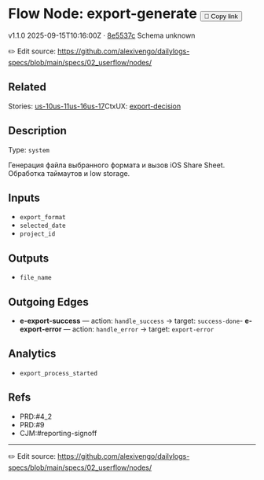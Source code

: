 
# Flow Node: export-generate <button class="copy-link" aria-label="Copy page link" onclick="window.spechubCopyLink && window.spechubCopyLink()">🔗 Copy link</button>

<p class="badges">
  <span class="badge version">v1.1.0</span>
  <span class="badge build">2025-09-15T10:16:00Z · <a href="https://github.com/alexivengo/dailylogs-specs/commits/main" target="_blank" rel="noopener" class="sha">8e5537c</a></span>
  <span class="badge schema unknown">Schema unknown</span>
</p>

✏️ Edit source: https://github.com/alexivengo/dailylogs-specs/blob/main/specs/02_userflow/nodes/

## Related
Stories:
<span class="chip">[us-10](../../stories/us-10.md)</span><span class="chip">[us-11](../../stories/us-11.md)</span><span class="chip">[us-16](../../stories/us-16.md)</span><span class="chip">[us-17](../../stories/us-17.md)</span>CtxUX:
<span class="chip">[export-decision](../../ctxux/export-decision.md)</span>
## Description
Type: `system`

Генерация файла выбранного формата и вызов iOS Share Sheet. Обработка таймаутов и low storage.

## Inputs
- `export_format`
- `selected_date`
- `project_id`

## Outputs
- `file_name`

## Outgoing Edges
- **e-export-success** — action: `handle_success` → target: `success-done`- **e-export-error** — action: `handle_error` → target: `export-error`

## Analytics
- `export_process_started`

## Refs
- PRD:#4_2
- PRD:#9
- CJM:#reporting-signoff

---
✏️ Edit source: https://github.com/alexivengo/dailylogs-specs/blob/main/specs/02_userflow/nodes/